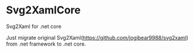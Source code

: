 # Svg2XamlCore
Svg2Xaml for .net core

Just migrate original Svg2Xaml(https://github.com/jogibear9988/svg2xaml) from .net framework to .net core.
